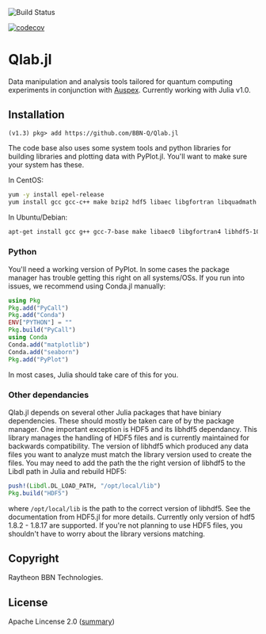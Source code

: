 ![Build Status](https://github.com/BBN-Q/Qlab.jl/workflows/CI/badge.svg)

[![codecov](https://codecov.io/gh/BBN-Q/Qlab.jl/branch/master/graph/badge.svg?token=MvxAbHBcKL)](https://codecov.io/gh/BBN-Q/Qlab.jl)

Qlab.jl
==========

Data manipulation and analysis tools tailored for quantum computing experiments in conjunction with [Auspex](https://github.com/BBN-Q/Auspex.git).  Currently working with Julia v1.0.

## Installation

```
(v1.3) pkg> add https://github.com/BBN-Q/Qlab.jl
```
The code base also uses some system tools and python libraries for building libraries and plotting data with PyPlot.jl.  You'll want to make sure your system has these.

In CentOS:
```bash
yum -y install epel-release
yum install gcc gcc-c++ make bzip2 hdf5 libaec libgfortran libquadmath
```
In Ubuntu/Debian:
```bash
apt-get install gcc g++ gcc-7-base make libaec0 libgfortran4 libhdf5-100 libquadmath0 libsz2
```

### Python

You'll need a working version of PyPlot.  In some cases the package manager has trouble getting this right on all systems/OSs.  If you run into issues, we recommend using Conda.jl manually:
```julia
using Pkg
Pkg.add("PyCall")
Pkg.add("Conda")
ENV["PYTHON"] = ""
Pkg.build("PyCall")
using Conda
Conda.add("matplotlib")
Conda.add("seaborn")
Pkg.add("PyPlot")
```
In most cases, Julia should take care of this for you.

### Other dependancies

Qlab.jl depends on several other Julia packages that have biniary dependencies.  These should mostly be taken care of by the package manager.  One important exception is HDF5 and its libhdf5 dependancy.  This library manages the handling of HDF5 files and is currently maintained for backwards compatibility.  The version of libhdf5 which produced any data files you want to analyze must match the library version used to create the files.  You may need to add the path the the right version of libhdf5 to the Libdl path in Julia and rebuild HDF5:
```julia
push!(Libdl.DL_LOAD_PATH, "/opt/local/lib")
Pkg.build("HDF5")
```
where `/opt/local/lib` is the path to the correct version of libhdf5.  See the documentation from HDF5.jl for more details.  Currently only version of hdf5 1.8.2 - 1.8.17 are supported.  If you're not planning to use HDF5 files, you shouldn't have to worry about the library versions matching.

## Copyright

Raytheon BBN Technologies.

## License

Apache Lincense 2.0 ([summary](https://tldrlegal.com/license/apache-license-2.0-(apache-2.0)))
